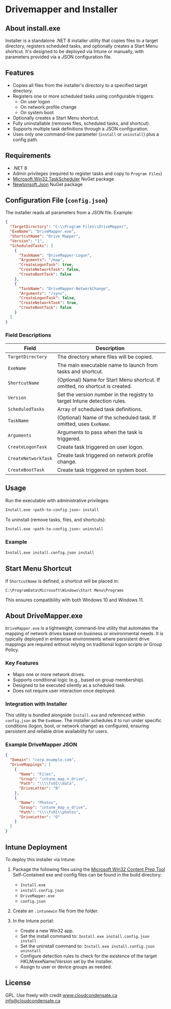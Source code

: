 # Drivemapper and Installer
## About install.exe

Installer is a standalone .NET 8 installer utility that copies files to a target directory, registers scheduled tasks, and optionally creates a Start Menu shortcut. It's designed to be deployed via Intune or manually, with parameters provided via a JSON configuration file.

## Features

- Copies all files from the installer's directory to a specified target directory.
- Registers one or more scheduled tasks using configurable triggers:
  - On user logon
  - On network profile change
  - On system boot
- Optionally creates a Start Menu shortcut.
- Fully uninstallable (removes files, scheduled tasks, and shortcut).
- Supports multiple task definitions through a JSON configuration.
- Uses only one command-line parameter (`install` or `uninstall`) plus a config path.

## Requirements

- .NET 8
- Admin privileges (required to register tasks and copy to `Program Files`)
- [Microsoft.Win32.TaskScheduler](https://www.nuget.org/packages/TaskScheduler/) NuGet package
- [Newtonsoft.Json](https://www.nuget.org/packages/Newtonsoft.Json/) NuGet package

## Configuration File (`config.json`)

The installer reads all parameters from a JSON file. Example:

```json
{
  "TargetDirectory": "C:\\Program Files\\DriveMapper",
  "ExeName": "DriveMapper.exe",
  "ShortcutName": "Drive Mapper",
  "Version": "1",
  "ScheduledTasks": [
    {
      "TaskName": "DriveMapper-Logon",
      "Arguments": "/map",
      "CreateLogonTask": true,
      "CreateNetworkTask": false,
      "CreateBootTask": false
    },
    {
      "TaskName": "DriveMapper-NetworkChange",
      "Arguments": "/sync",
      "CreateLogonTask": false,
      "CreateNetworkTask": true,
      "CreateBootTask": false
    }
  ]
}
```

### Field Descriptions

| Field | Description |
|-------|-------------|
| `TargetDirectory` | The directory where files will be copied. |
| `ExeName` | The main executable name to launch from tasks and shortcut. |
| `ShortcutName` | (Optional) Name for Start Menu shortcut. If omitted, no shortcut is created. |
| `Version` | Set the version number in the registry to target Intune detection rules. |
| `ScheduledTasks` | Array of scheduled task definitions. |
| `TaskName` | (Optional) Name of the scheduled task. If omitted, uses `ExeName`. |
| `Arguments` | Arguments to pass when the task is triggered. |
| `CreateLogonTask` | Create task triggered on user logon. |
| `CreateNetworkTask` | Create task triggered on network profile change. |
| `CreateBootTask` | Create task triggered on system boot. |

## Usage

Run the executable with administrative privileges:

```bash
Install.exe <path-to-config.json> install
```

To uninstall (remove tasks, files, and shortcuts):

```bash
Install.exe <path-to-config.json> uninstall
```

### Example

```bash
Install.exe install.config.json install
```

## Start Menu Shortcut

If `ShortcutName` is defined, a shortcut will be placed in:

```
C:\ProgramData\Microsoft\Windows\Start Menu\Programs
```

This ensures compatibility with both Windows 10 and Windows 11.

## About DriveMapper.exe

`DriveMapper.exe` is a lightweight, command-line utility that automates the mapping of network drives based on business or environmental needs. It is typically deployed in enterprise environments where persistent drive mappings are required without relying on traditional logon scripts or Group Policy.

### Key Features

- Maps one or more network drives.
- Supports conditional logic (e.g., based on group membership).
- Designed to be executed silently as a scheduled task.
- Does not require user interaction once deployed.

### Integration with Installer

This utility is bundled alongside `Install.exe` and referenced within `config.json` as the `ExeName`. The installer schedules it to run under specific conditions (logon, boot, or network change) as configured, ensuring persistent and reliable drive availability for users.

### Example DriveMapper JSON

```json
{
  "Domain": "corp.example.com",
  "DriveMappings": [
    {
      "Name": "Files",
      "Group": "intune_map_n_drive",
      "Path": "\\\\fs01\\data",
      "DriveLetter": "N"
    },
    {
      "Name": "Photos",
      "Group": "intune_map_o_drive",
      "Path": "\\\\fs01\\photos",
      "DriveLetter": "O"
    }
  ]
}

```

## Intune Deployment

To deploy this installer via Intune:

1. Package the following files using the [Microsoft Win32 Content Prep Tool](https://learn.microsoft.com/en-us/mem/intune/apps/apps-win32-app-management) Self-Contained exe and config files can be found in the build directory:
   - `Install.exe`
   - `install.config.json`
   - `DriveMapper.exe`
   - `config.json`

2. Create an `.intunewin` file from the folder.

3. In the Intune portal:
   - Create a new Win32 app.
   - Set the install command to: `Install.exe install.config.json install`
   - Set the uninstall command to: `Install.exe install.config.json uninstall`
   - Configure detection rules to check for the existence of the target HKLM/exeName/Version set by the installer.
   - Assign to user or device groups as needed.


## License

GPL. Use freely with credit www.cloudcondensate.ca <info@cloudcondensate.ca>

